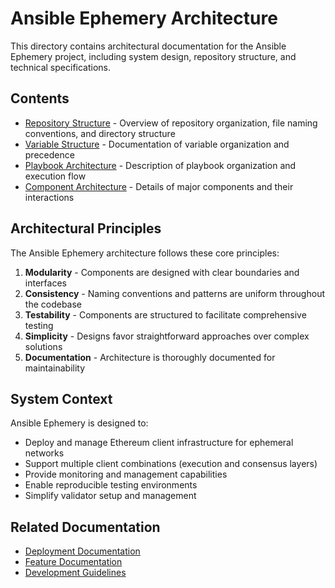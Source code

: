 # Ansible Ephemery Architecture

This directory contains architectural documentation for the Ansible Ephemery project, including system design, repository structure, and technical specifications.

## Contents

- [Repository Structure](./REPOSITORY_STRUCTURE.md) - Overview of repository organization, file naming conventions, and directory structure
- [Variable Structure](./VARIABLE_STRUCTURE.md) - Documentation of variable organization and precedence
- [Playbook Architecture](./PLAYBOOK_ARCHITECTURE.md) - Description of playbook organization and execution flow
- [Component Architecture](./COMPONENT_ARCHITECTURE.md) - Details of major components and their interactions

## Architectural Principles

The Ansible Ephemery architecture follows these core principles:

1. **Modularity** - Components are designed with clear boundaries and interfaces
2. **Consistency** - Naming conventions and patterns are uniform throughout the codebase
3. **Testability** - Components are structured to facilitate comprehensive testing
4. **Simplicity** - Designs favor straightforward approaches over complex solutions
5. **Documentation** - Architecture is thoroughly documented for maintainability

## System Context

Ansible Ephemery is designed to:

- Deploy and manage Ethereum client infrastructure for ephemeral networks
- Support multiple client combinations (execution and consensus layers)
- Provide monitoring and management capabilities
- Enable reproducible testing environments
- Simplify validator setup and management

## Related Documentation

- [Deployment Documentation](../DEPLOYMENT/README.md)
- [Feature Documentation](../FEATURES/README.md)
- [Development Guidelines](../DEVELOPMENT/README.md)
